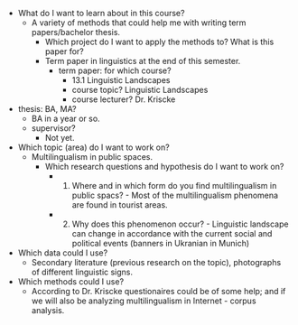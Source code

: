 - What do I want to learn about in this course?
	- A variety of methods that could help me with writing term papers/bachelor thesis.
		- Which project do I want to apply the methods to? What is this paper for?
		- Term paper in linguistics at the end of this semester.
			- term paper: for which course?
				- 13.1 Linguistic Landscapes
				- course topic? Linguistic Landscapes
				- course lecturer? Dr. Kriscke
- thesis: BA, MA?
	- BA in a year or so.
	- supervisor?
		- Not yet.
- Which topic (area) do I want to work on?
	- Multilingualism in public spaces.
		- Which research questions and hypothesis do I want to work on?
			- 1) Where and in which form do you find multilingualism in public spacs? - Most of the multilingualism phenomena are found in tourist areas.
			- 2) Why does this phenomenon occur? - Linguistic landscape can change in accordance with the current social and political events (banners in Ukranian in Munich)
- Which data could I use?
	- Secondary literature (previous research on the topic), photographs of different linguistic signs.
- Which methods could I use?
	- According to Dr. Kriscke questionaires could be of some help; and if we will also be analyzing multilingualism in Internet - corpus analysis.
